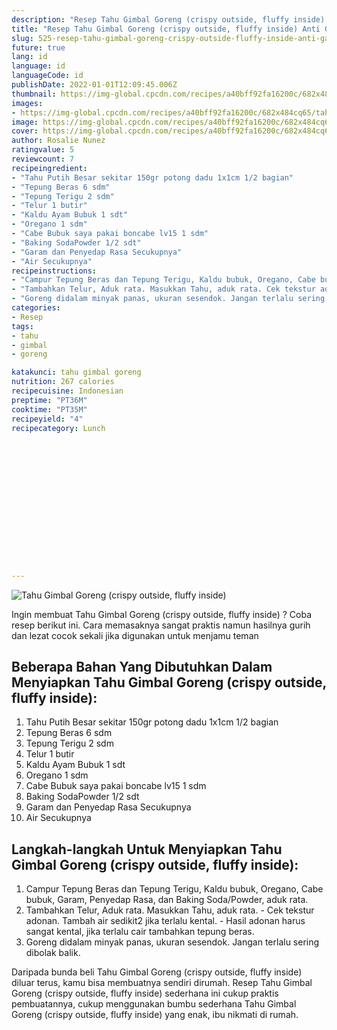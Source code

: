 ```yaml
---
description: "Resep Tahu Gimbal Goreng (crispy outside, fluffy inside) Anti Gagal"
title: "Resep Tahu Gimbal Goreng (crispy outside, fluffy inside) Anti Gagal"
slug: 525-resep-tahu-gimbal-goreng-crispy-outside-fluffy-inside-anti-gagal
future: true
lang: id
language: id
languageCode: id
publishDate: 2022-01-01T12:09:45.006Z 
thumbnail: https://img-global.cpcdn.com/recipes/a40bff92fa16200c/682x484cq65/tahu-gimbal-goreng-crispy-outside-fluffy-inside-foto-resep-utama.webp
images:
- https://img-global.cpcdn.com/recipes/a40bff92fa16200c/682x484cq65/tahu-gimbal-goreng-crispy-outside-fluffy-inside-foto-resep-utama.webp
image: https://img-global.cpcdn.com/recipes/a40bff92fa16200c/682x484cq65/tahu-gimbal-goreng-crispy-outside-fluffy-inside-foto-resep-utama.webp
cover: https://img-global.cpcdn.com/recipes/a40bff92fa16200c/682x484cq65/tahu-gimbal-goreng-crispy-outside-fluffy-inside-foto-resep-utama.webp
author: Rosalie Nunez
ratingvalue: 5
reviewcount: 7
recipeingredient:
- "Tahu Putih Besar sekitar 150gr potong dadu 1x1cm 1/2 bagian"
- "Tepung Beras 6 sdm"
- "Tepung Terigu 2 sdm"
- "Telur 1 butir"
- "Kaldu Ayam Bubuk 1 sdt"
- "Oregano 1 sdm"
- "Cabe Bubuk saya pakai boncabe lv15 1 sdm"
- "Baking SodaPowder 1/2 sdt"
- "Garam dan Penyedap Rasa Secukupnya"
- "Air Secukupnya"
recipeinstructions:
- "Campur Tepung Beras dan Tepung Terigu, Kaldu bubuk, Oregano, Cabe bubuk, Garam, Penyedap Rasa, dan Baking Soda/Powder, aduk rata."
- "Tambahkan Telur, Aduk rata. Masukkan Tahu, aduk rata. Cek tekstur adonan. Tambah air sedikit2 jika terlalu kental. Hasil adonan harus sangat kental, jika terlalu cair tambahkan tepung beras."
- "Goreng didalam minyak panas, ukuran sesendok. Jangan terlalu sering dibolak balik."
categories:
- Resep
tags:
- tahu
- gimbal
- goreng

katakunci: tahu gimbal goreng 
nutrition: 267 calories
recipecuisine: Indonesian
preptime: "PT36M"
cooktime: "PT35M"
recipeyield: "4"
recipecategory: Lunch


     
    
    
    
    
    
    
    
    
    
    
      
    
---
```



![Tahu Gimbal Goreng (crispy outside, fluffy inside)](https://img-global.cpcdn.com/recipes/a40bff92fa16200c/682x484cq65/tahu-gimbal-goreng-crispy-outside-fluffy-inside-foto-resep-utama.webp)

Ingin membuat Tahu Gimbal Goreng (crispy outside, fluffy inside) ? Coba resep berikut ini. Cara memasaknya sangat praktis namun hasilnya gurih dan lezat cocok sekali jika digunakan untuk menjamu teman

<!--inarticleads1-->

## Beberapa Bahan Yang Dibutuhkan Dalam Menyiapkan Tahu Gimbal Goreng (crispy outside, fluffy inside):

1. Tahu Putih Besar sekitar 150gr potong dadu 1x1cm 1/2 bagian
1. Tepung Beras 6 sdm
1. Tepung Terigu 2 sdm
1. Telur 1 butir
1. Kaldu Ayam Bubuk 1 sdt
1. Oregano 1 sdm
1. Cabe Bubuk saya pakai boncabe lv15 1 sdm
1. Baking SodaPowder 1/2 sdt
1. Garam dan Penyedap Rasa Secukupnya
1. Air Secukupnya



<!--inarticleads2-->

## Langkah-langkah Untuk Menyiapkan Tahu Gimbal Goreng (crispy outside, fluffy inside):

1. Campur Tepung Beras dan Tepung Terigu, Kaldu bubuk, Oregano, Cabe bubuk, Garam, Penyedap Rasa, dan Baking Soda/Powder, aduk rata.
1. Tambahkan Telur, Aduk rata. Masukkan Tahu, aduk rata. - Cek tekstur adonan. Tambah air sedikit2 jika terlalu kental. - Hasil adonan harus sangat kental, jika terlalu cair tambahkan tepung beras.
1. Goreng didalam minyak panas, ukuran sesendok. Jangan terlalu sering dibolak balik.




Daripada bunda beli  Tahu Gimbal Goreng (crispy outside, fluffy inside)  diluar terus, kamu  bisa membuatnya sendiri dirumah. Resep  Tahu Gimbal Goreng (crispy outside, fluffy inside)  sederhana ini cukup praktis pembuatannya, cukup menggunakan bumbu sederhana  Tahu Gimbal Goreng (crispy outside, fluffy inside)  yang enak, ibu nikmati di rumah.
